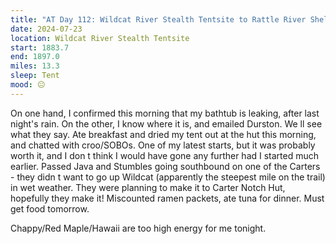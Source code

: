```yaml
---
title: "AT Day 112: Wildcat River Stealth Tentsite to Rattle River Shelter"
date: 2024-07-23
location: Wildcat River Stealth Tentsite
start: 1883.7
end: 1897.0
miles: 13.3
sleep: Tent
mood: 😐
---
```

On one hand, I confirmed this morning that my bathtub is leaking, after last night's rain. On the other, I know
where it is, and emailed Durston. We ll see what they say.
Ate breakfast and dried my tent out at the hut this morning, and chatted with croo/SOBOs. One of my latest
starts, but it was probably worth it, and I don t think I would have gone any further had I started much earlier.
Passed Java and Stumbles going southbound on one of the Carters - they didn t want to go up Wildcat
(apparently the steepest mile on the trail) in wet weather. They were planning to make it to Carter Notch Hut,
hopefully they make it!
Miscounted ramen packets, ate tuna for dinner. Must get food tomorrow.

Chappy/Red Maple/Hawaii are too high energy for me tonight.